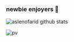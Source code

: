 ### newbie enjoyers 🤙

![aslenofarid github stats](https://github-readme-stats.vercel.app/api?username=aslenofarid&show_icons=true&theme=dracula&hide=stars,issues)

![pv](https://pageview.vercel.app/?github_user=aslenofarid)

